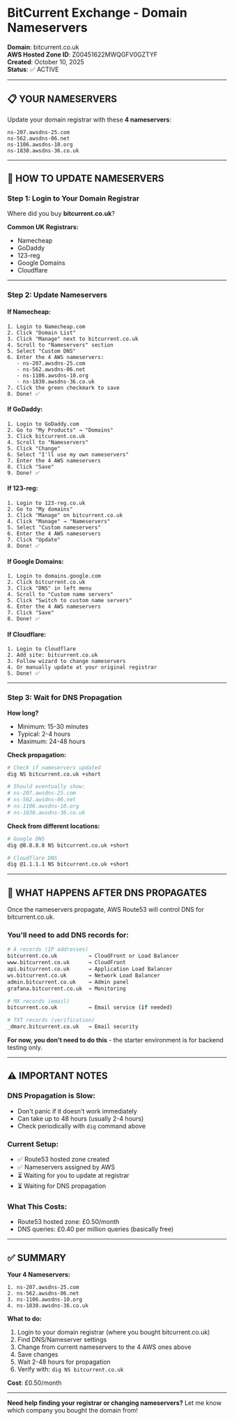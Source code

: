 # BitCurrent Exchange - Domain Nameservers

**Domain**: bitcurrent.co.uk  
**AWS Hosted Zone ID**: Z00451622MWQGFV0GZTYF  
**Created**: October 10, 2025  
**Status**: ✅ ACTIVE

---

## 📋 YOUR NAMESERVERS

Update your domain registrar with these **4 nameservers**:

```
ns-207.awsdns-25.com
ns-562.awsdns-06.net
ns-1106.awsdns-10.org
ns-1830.awsdns-36.co.uk
```

---

## 🔧 HOW TO UPDATE NAMESERVERS

### **Step 1: Login to Your Domain Registrar**

Where did you buy **bitcurrent.co.uk**?

**Common UK Registrars:**
- Namecheap
- GoDaddy  
- 123-reg
- Google Domains
- Cloudflare

---

### **Step 2: Update Nameservers**

#### **If Namecheap:**
```
1. Login to Namecheap.com
2. Click "Domain List"
3. Click "Manage" next to bitcurrent.co.uk
4. Scroll to "Nameservers" section
5. Select "Custom DNS"
6. Enter the 4 AWS nameservers:
   - ns-207.awsdns-25.com
   - ns-562.awsdns-06.net
   - ns-1106.awsdns-10.org
   - ns-1830.awsdns-36.co.uk
7. Click the green checkmark to save
8. Done! ✅
```

#### **If GoDaddy:**
```
1. Login to GoDaddy.com
2. Go to "My Products" → "Domains"
3. Click bitcurrent.co.uk
4. Scroll to "Nameservers"
5. Click "Change"
6. Select "I'll use my own nameservers"
7. Enter the 4 AWS nameservers
8. Click "Save"
9. Done! ✅
```

#### **If 123-reg:**
```
1. Login to 123-reg.co.uk
2. Go to "My domains"
3. Click "Manage" on bitcurrent.co.uk
4. Click "Manage" → "Nameservers"
5. Select "Custom nameservers"
6. Enter the 4 AWS nameservers
7. Click "Update"
8. Done! ✅
```

#### **If Google Domains:**
```
1. Login to domains.google.com
2. Click bitcurrent.co.uk
3. Click "DNS" in left menu
4. Scroll to "Custom name servers"
5. Click "Switch to custom name servers"
6. Enter the 4 AWS nameservers
7. Click "Save"
8. Done! ✅
```

#### **If Cloudflare:**
```
1. Login to Cloudflare
2. Add site: bitcurrent.co.uk
3. Follow wizard to change nameservers
4. Or manually update at your original registrar
5. Done! ✅
```

---

### **Step 3: Wait for DNS Propagation**

**How long?**
- Minimum: 15-30 minutes
- Typical: 2-4 hours
- Maximum: 24-48 hours

**Check propagation:**
```bash
# Check if nameservers updated
dig NS bitcurrent.co.uk +short

# Should eventually show:
# ns-207.awsdns-25.com
# ns-562.awsdns-06.net
# ns-1106.awsdns-10.org
# ns-1830.awsdns-36.co.uk
```

**Check from different locations:**
```bash
# Google DNS
dig @8.8.8.8 NS bitcurrent.co.uk +short

# Cloudflare DNS
dig @1.1.1.1 NS bitcurrent.co.uk +short
```

---

## 📝 WHAT HAPPENS AFTER DNS PROPAGATES

Once the nameservers propagate, AWS Route53 will control DNS for bitcurrent.co.uk.

### **You'll need to add DNS records for:**

```bash
# A records (IP addresses)
bitcurrent.co.uk          → CloudFront or Load Balancer
www.bitcurrent.co.uk      → CloudFront
api.bitcurrent.co.uk      → Application Load Balancer
ws.bitcurrent.co.uk       → Network Load Balancer
admin.bitcurrent.co.uk    → Admin panel
grafana.bitcurrent.co.uk  → Monitoring

# MX records (email)
bitcurrent.co.uk          → Email service (if needed)

# TXT records (verification)
_dmarc.bitcurrent.co.uk   → Email security
```

**For now, you don't need to do this** - the starter environment is for backend testing only.

---

## ⚠️ IMPORTANT NOTES

### **DNS Propagation is Slow:**
- Don't panic if it doesn't work immediately
- Can take up to 48 hours (usually 2-4 hours)
- Check periodically with `dig` command above

### **Current Setup:**
- ✅ Route53 hosted zone created
- ✅ Nameservers assigned by AWS
- ⏳ Waiting for you to update at registrar
- ⏳ Waiting for DNS propagation

### **What This Costs:**
- Route53 hosted zone: £0.50/month
- DNS queries: £0.40 per million queries (basically free)

---

## ✅ SUMMARY

**Your 4 Nameservers:**
```
1. ns-207.awsdns-25.com
2. ns-562.awsdns-06.net
3. ns-1106.awsdns-10.org
4. ns-1830.awsdns-36.co.uk
```

**What to do:**
1. Login to your domain registrar (where you bought bitcurrent.co.uk)
2. Find DNS/Nameserver settings
3. Change from current nameservers to the 4 AWS ones above
4. Save changes
5. Wait 2-48 hours for propagation
6. Verify with: `dig NS bitcurrent.co.uk`

**Cost**: £0.50/month

---

**Need help finding your registrar or changing nameservers?** Let me know which company you bought the domain from!


